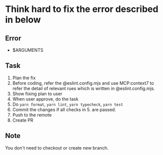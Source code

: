 # Think hard to fix the error described in below

## Error

- $ARGUMENTS

## Task

1. Plan the fix
2. Before coding, refer the @eslint.config.mjs and use MCP:context7 to refer the detail of relevant rues which is written in @eslint.config.mjs.
3. Show fixing plan to user
4. When user approve, do the task
5. Do `yarn format`, `yarn lint`, `yarn typecheck`, `yarn test`
6. Commit the changes if all checks in 5. are passed.
7. Push to the remote
8. Create PR

## Note

You don't need to checkout or create new branch.
